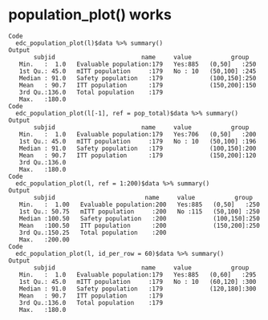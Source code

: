 # population_plot() works

    Code
      edc_population_plot(l)$data %>% summary()
    Output
           subjid                        name     value           group    
       Min.   :  1.0   Evaluable population:179   Yes:885   (0,50]   :250  
       1st Qu.: 45.0   mITT population     :179   No : 10   (50,100] :245  
       Median : 91.0   Safety population   :179             (100,150]:250  
       Mean   : 90.7   ITT population      :179             (150,200]:150  
       3rd Qu.:136.0   Total population    :179                            
       Max.   :180.0                                                       
    Code
      edc_population_plot(l[-1], ref = pop_total)$data %>% summary()
    Output
           subjid                        name     value           group    
       Min.   :  1.0   Evaluable population:179   Yes:706   (0,50]   :200  
       1st Qu.: 45.0   mITT population     :179   No : 10   (50,100] :196  
       Median : 91.0   Safety population   :179             (100,150]:200  
       Mean   : 90.7   ITT population      :179             (150,200]:120  
       3rd Qu.:136.0                                                       
       Max.   :180.0                                                       
    Code
      edc_population_plot(l, ref = 1:200)$data %>% summary()
    Output
           subjid                         name     value           group    
       Min.   :  1.00   Evaluable population:200   Yes:885   (0,50]   :250  
       1st Qu.: 50.75   mITT population     :200   No :115   (50,100] :250  
       Median :100.50   Safety population   :200             (100,150]:250  
       Mean   :100.50   ITT population      :200             (150,200]:250  
       3rd Qu.:150.25   Total population    :200                            
       Max.   :200.00                                                       
    Code
      edc_population_plot(l, id_per_row = 60)$data %>% summary()
    Output
           subjid                        name     value           group    
       Min.   :  1.0   Evaluable population:179   Yes:885   (0,60]   :295  
       1st Qu.: 45.0   mITT population     :179   No : 10   (60,120] :300  
       Median : 91.0   Safety population   :179             (120,180]:300  
       Mean   : 90.7   ITT population      :179                            
       3rd Qu.:136.0   Total population    :179                            
       Max.   :180.0                                                       

